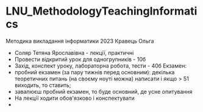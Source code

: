 # LNU_MethodologyTeachingInformatics
Методика викладання інформатики 2023 Кравець Ольга

- Соляр Тетяна Ярославівна - лекції, практичні
- Провести відкритий урок для одногрупників - 10б
- Захід, конспект уроку, лабораторна робота, тести - 40б
Екзамен:
- пробний екзамен (за пару тижнів перед основним): декілька теоретичних питань (на своєму ноуті можна) написати і якщо > 51 виходить, то ставить;
- завалюєш пробний екзамен, то буде основний, де усне опитування
- На лекції ходити обов'язково і конспектувати
- 
